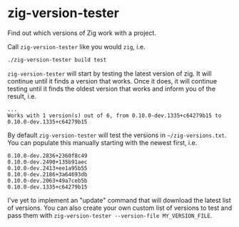 # zig-version-tester

Find out which versions of Zig work with a project.

Call `zig-version-tester` like you would `zig`, i.e.

```sh
./zig-version-tester build test
```

`zig-version-tester` will start by testing the latest version of zig. It will continue until it finds a version that works.  Once it does, it will continue testing until it finds the oldest version that works and inform you of the result, i.e.

```
...
Works with 1 version(s) out of 6, from 0.10.0-dev.1335+c64279b15 to 0.10.0-dev.1335+c64279b15
```

By default `zig-version-tester` will test the versions in `~/zig-versions.txt`.  You can populate this manually starting with the newest first, i.e.

```
0.10.0-dev.2836+2360f8c49
0.10.0-dev.2490+135b91aec
0.10.0-dev.2413+ee1a95b55
0.10.0-dev.2186+3a64693db
0.10.0-dev.2063+49a7ceb5b
0.10.0-dev.1335+c64279b15
```

I've yet to implement an "update" command that will download the latest list of versions.  You can also create your own custom list of versions to test and pass them with `zig-version-tester --version-file MY_VERSION_FILE`.
